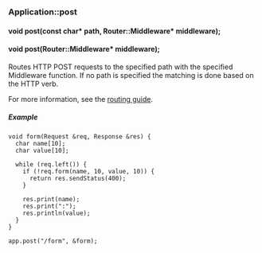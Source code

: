 <h3 id='app-post'>Application::post</h3>
<h4 class='variant'>void post(const char* path, Router::Middleware* middleware);</h4>
<h4 class='variant'>void post(Router::Middleware* middleware);</h4>

Routes HTTP POST requests to the specified path with the specified Middleware function. If no path is specified the matching is done based on the HTTP verb.

For more information, see the [routing guide](/guide/routing.html).

##### Example

```arduino
void form(Request &req, Response &res) {
  char name[10];
  char value[10];

  while (req.left()) {
    if (!req.form(name, 10, value, 10)) {
      return res.sendStatus(400);
    }

    res.print(name);
    res.print(":");
    res.println(value);
  }
}

app.post("/form", &form);
```
